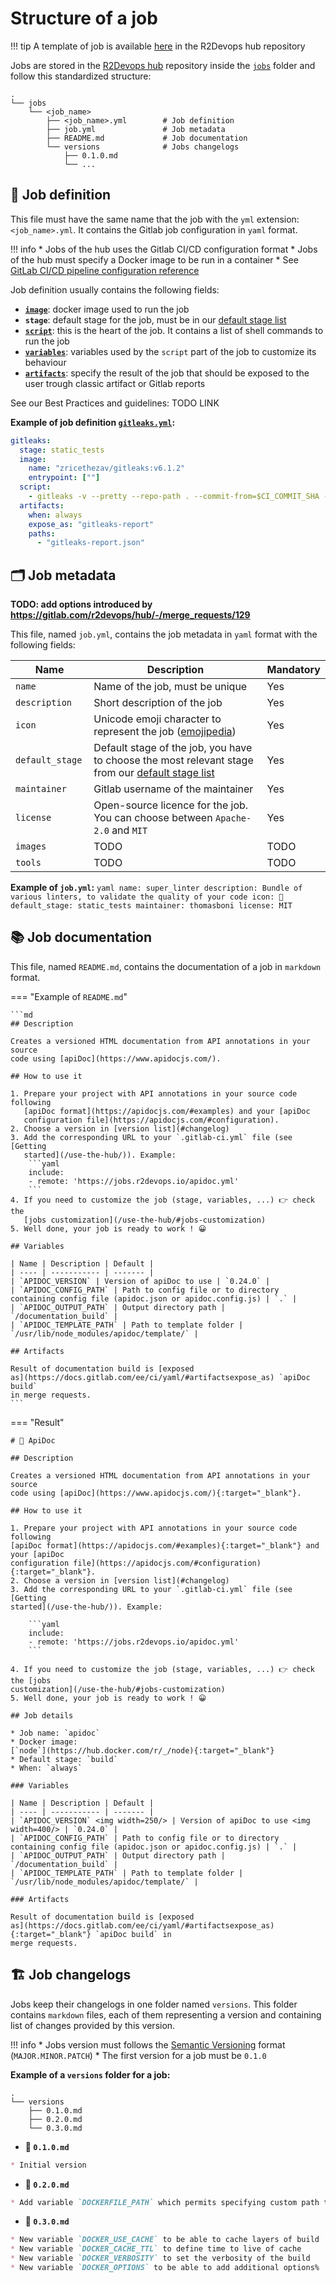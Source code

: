 # Structure of a job

!!! tip
    A template of job is available
    [here](https://gitlab.com/r2devops/hub/-/tree/latest/tools/job_template/job_name)
    in the R2Devops hub repository

Jobs are stored in the [R2Devops hub](https://gitlab.com/r2devops/hub)
repository inside the
[`jobs`](https://gitlab.com/r2devops/hub/-/tree/latest/jobs) folder and
follow this standardized structure:

```shell
.
└── jobs
    └── <job_name>
        ├── <job_name>.yml        # Job definition
        ├── job.yml               # Job metadata
        ├── README.md             # Job documentation
        └── versions              # Jobs changelogs
            ├── 0.1.0.md
            └── ...
```

## 🤖 Job definition

This file must have the same name that the job with the `yml` extension:
`<job_name>.yml`. It contains the Gitlab job configuration in `yaml` format.

!!! info
    * Jobs of the hub uses the Gitlab CI/CD configuration format
    * Jobs of the hub must specify a Docker image to be run in a container
    * See [GitLab CI/CD pipeline configuration reference](https://docs.gitlab.com/ee/ci/yaml/)

Job definition usually contains the following fields:

* **[`image`](https://docs.gitlab.com/ee/ci/yaml/#image)**: docker image used to run the job
* **`stage`**: default stage for the job, must be in our [default stage list](/use-the-hub/#stages)
* **[`script`](https://docs.gitlab.com/ee/ci/yaml/#script)**: this is the heart of the job. It contains a list of shell commands to run the job
* **[`variables`](https://docs.gitlab.com/ee/ci/yaml/#variables)**: variables used by the `script` part of the job to customize its behaviour
* **[`artifacts`](https://docs.gitlab.com/ee/ci/yaml/#artifacts)**: specify the result of the job that should be exposed to the user trough classic artifact or Gitlab reports

See our Best Practices and guidelines: TODO LINK

**Example of job definition [`gitleaks.yml`](https://r2devops.io/jobs/static_tests/gitleaks/):**

```yaml
gitleaks:
  stage: static_tests
  image:
    name: "zricethezav/gitleaks:v6.1.2"
    entrypoint: [""]
  script:
    - gitleaks -v --pretty --repo-path . --commit-from=$CI_COMMIT_SHA --commit-to=$CI_COMMIT_BEFORE_SHA --branch=$CI_COMMIT_BRANCH --report gitleaks-report.json
  artifacts:
    when: always
    expose_as: "gitleaks-report"
    paths:
      - "gitleaks-report.json"
```


## 🗂 Job metadata

**TODO: add options introduced by
https://gitlab.com/r2devops/hub/-/merge_requests/129**

This file, named `job.yml`, contains the job metadata in `yaml` format with
the following fields:

| Name | Description | Mandatory |
| ---- | ----------- | --------- |
| `name` <img width=80/> | Name of the job, must be unique | Yes |
| `description` | Short description of the job | Yes |
| `icon` | Unicode emoji character to represent the job ([emojipedia](https://emojipedia.org))| Yes |
| `default_stage` | Default stage of the job, you have to choose the most relevant stage from our [default stage list](/use-the-hub/#stages) | Yes |
| `maintainer` | Gitlab username of the maintainer | Yes |
| `license` | Open-source licence for the job. You can choose between `Apache-2.0` and `MIT` | Yes |
| `images` | TODO | TODO |
| `tools` | TODO | TODO |

**Example of `job.yml`:**
    ```yaml
    name: super_linter
    description: Bundle of various linters, to validate the quality of your code
    icon: 🔎
    default_stage: static_tests
    maintainer: thomasboni
    license: MIT
    ```


## 📚 Job documentation

This file, named `README.md`, contains the documentation of a job  in `markdown` format.

=== "Example of `README.md`"

    ```md
    ## Description

    Creates a versioned HTML documentation from API annotations in your source
    code using [apiDoc](https://www.apidocjs.com/).

    ## How to use it

    1. Prepare your project with API annotations in your source code following
       [apiDoc format](https://apidocjs.com/#examples) and your [apiDoc
       configuration file](https://apidocjs.com/#configuration).
    2. Choose a version in [version list](#changelog)
    3. Add the corresponding URL to your `.gitlab-ci.yml` file (see [Getting
       started](/use-the-hub/)). Example:
        ```yaml
        include:
        - remote: 'https://jobs.r2devops.io/apidoc.yml'
        ```
    4. If you need to customize the job (stage, variables, ...) 👉 check the
       [jobs customization](/use-the-hub/#jobs-customization)
    5. Well done, your job is ready to work ! 😀

    ## Variables

    | Name | Description | Default |
    | ---- | ----------- | ------- |
    | `APIDOC_VERSION` | Version of apiDoc to use | `0.24.0` |
    | `APIDOC_CONFIG_PATH` | Path to config file or to directory containing config file (apidoc.json or apidoc.config.js) | `.` |
    | `APIDOC_OUTPUT_PATH` | Output directory path | `/documentation_build` |
    | `APIDOC_TEMPLATE_PATH` | Path to template folder | `/usr/lib/node_modules/apidoc/template/` |

    ## Artifacts

    Result of documentation build is [exposed
    as](https://docs.gitlab.com/ee/ci/yaml/#artifactsexpose_as) `apiDoc build`
    in merge requests.
    ```

=== "Result"

    # 📒 ApiDoc

    ## Description

    Creates a versioned HTML documentation from API annotations in your source
    code using [apiDoc](https://www.apidocjs.com/){:target="_blank"}.

    ## How to use it

    1. Prepare your project with API annotations in your source code following
    [apiDoc format](https://apidocjs.com/#examples){:target="_blank"} and your [apiDoc
    configuration file](https://apidocjs.com/#configuration){:target="_blank"}.
    2. Choose a version in [version list](#changelog)
    3. Add the corresponding URL to your `.gitlab-ci.yml` file (see [Getting
    started](/use-the-hub/)). Example:

        ```yaml
        include:
        - remote: 'https://jobs.r2devops.io/apidoc.yml'
        ```

    4. If you need to customize the job (stage, variables, ...) 👉 check the [jobs
    customization](/use-the-hub/#jobs-customization)
    5. Well done, your job is ready to work ! 😀

    ## Job details

    * Job name: `apidoc`
    * Docker image:
    [`node`](https://hub.docker.com/r/_/node){:target="_blank"}
    * Default stage: `build`
    * When: `always`

    ### Variables

    | Name | Description | Default |
    | ---- | ----------- | ------- |
    | `APIDOC_VERSION` <img width=250/> | Version of apiDoc to use <img width=400/> | `0.24.0` |
    | `APIDOC_CONFIG_PATH` | Path to config file or to directory containing config file (apidoc.json or apidoc.config.js) | `.` |
    | `APIDOC_OUTPUT_PATH` | Output directory path | `/documentation_build` |
    | `APIDOC_TEMPLATE_PATH` | Path to template folder | `/usr/lib/node_modules/apidoc/template/` |

    ### Artifacts

    Result of documentation build is [exposed
    as](https://docs.gitlab.com/ee/ci/yaml/#artifactsexpose_as){:target="_blank"} `apiDoc build` in
    merge requests.


## 🏗 Job changelogs

Jobs keep their changelogs in one folder named `versions`. This folder contains
`markdown` files, each of them representing a version and containing list of
changes provided by this version.

!!! info
    * Jobs version must follows the [Semantic Versioning](https://semver.org/)
    format (`MAJOR.MINOR.PATCH`)
    * The first version for a job must be `0.1.0`

**Example of a `versions` folder for a job:**

```shell
.
└── versions
    ├── 0.1.0.md
    ├── 0.2.0.md
    └── 0.3.0.md
```

* **📃 `0.1.0.md`**
```md
* Initial version
```
* **📃 `0.2.0.md`**
```md
* Add variable `DOCKERFILE_PATH` which permits specifying custom path to Dockerfile
```
* **📃 `0.3.0.md`**
```md
* New variable `DOCKER_USE_CACHE` to be able to cache layers of build
* New variable `DOCKER_CACHE_TTL` to define time to live of cache
* New variable `DOCKER_VERBOSITY` to set the verbosity of the build
* New variable `DOCKER_OPTIONS` to be able to add additional options%
```

